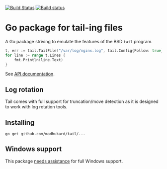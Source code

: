 [![Build Status](https://travis-ci.org/hpcloud/tail.svg)](https://travis-ci.org/hpcloud/tail)
[![Build status](https://ci.appveyor.com/api/projects/status/kohpsf3rvhjhrox6?svg=true)](https://ci.appveyor.com/project/HelionCloudFoundry/tail) 

# Go package for tail-ing files

A Go package striving to emulate the features of the BSD `tail` program. 

```Go
t, err := tail.TailFile("/var/log/nginx.log", tail.Config{Follow: true})
for line := range t.Lines {
    fmt.Println(line.Text)
}
```

See [API documentation](http://godoc.org/github.com/madhukard/tail).

## Log rotation

Tail comes with full support for truncation/move detection as it is
designed to work with log rotation tools.

## Installing

    go get github.com/madhukard/tail/...

## Windows support

This package [needs assistance](https://github.com/madhukard/tail/labels/Windows) for full Windows support.
